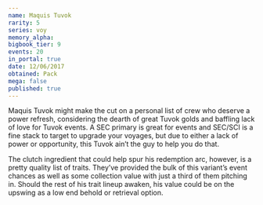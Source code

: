 ```yaml
---
name: Maquis Tuvok
rarity: 5
series: voy
memory_alpha:
bigbook_tier: 9
events: 20
in_portal: true
date: 12/06/2017
obtained: Pack
mega: false
published: true
---
```


Maquis Tuvok might make the cut on a personal list of crew who deserve a power refresh, considering the dearth of great Tuvok golds and baffling lack of love for Tuvok events. A SEC primary is great for events and SEC/SCI is a fine stack to target to upgrade your voyages, but due to either a lack of power or opportunity, this Tuvok ain’t the guy to help you do that.

The clutch ingredient that could help spur his redemption arc, however, is a pretty quality list of traits. They’ve provided the bulk of this variant’s event chances as well as some collection value with just a third of them pitching in. Should the rest of his trait lineup awaken, his value could be on the upswing as a low end behold or retrieval option.
